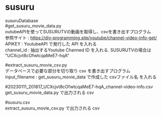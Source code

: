 # susuru
susuruDatabase <br>
#get_susuru_movie_data.py <br>
outubeAPIを使ってSUSURUTVの動画を取得し、csvを書き出すプログラム <br>
参照サイト : https://diy-programming.site/youtube/channel-video-info-get/ <br>
APIKEY : YoutubeAPI で発行した API を入れる <br>
channel_id : 抽出するYoutube Channed ID を入れる. SUSURUTVの場合は "UCXcjvt8cOfwtcqaMeE7-hqA" <br>

#extract_susuru_movie_csv.py <br>
データベースで必要な部分を切り取り csv を書き出すプログラム <br>
input_filename : get_susuru_movie_data で作成した csvファイル名 を入れる <br>

#20230111_201817_UCXcjvt8cOfwtcqaMeE7-hqA_channel-video-info.csv <br>
get_susuru_movie_data.py で出力される csv <br>

#susuru.csv <br>
extract_susuru_movie_csv.py で出力される csv <br>
